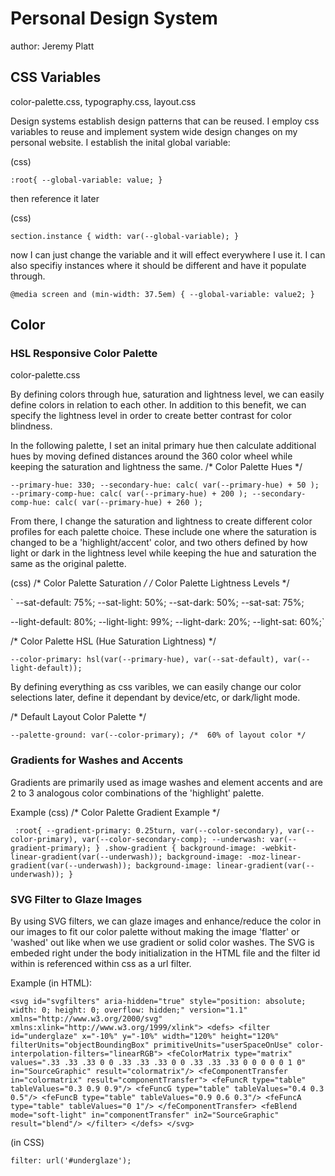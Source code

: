 # Personal Design System
author: Jeremy Platt

## CSS Variables
color-palette.css, typography.css, layout.css

Design systems establish design patterns that can be reused.  I employ css variables to reuse and implement system wide design changes on my personal website.
I establish the inital global variable:

(css)

`:root{
	--global-variable: value;
}`

then reference it later

(css)

`section.instance {
	width: var(--global-variable);
}`

now I can just change the variable and it will effect everywhere I use it.  I can also specifiy instances where it should be different and have it populate through.

`@media screen and (min-width: 37.5em) {
	--global-variable: value2;
}`

## Color
### HSL Responsive Color Palette
color-palette.css

By defining colors through hue, saturation and lightness level, we can easily define colors in relation to each other. In addition to this benefit, we can specify the lightness level in order to create better contrast for color blindness.

In the following palette, I set an inital primary hue then calculate additional hues by moving defined distances around the 360 color wheel while keeping the saturation and lightness the same.
/*  Color Palette Hues  */

`
  --primary-hue: 330;
  --secondary-hue: calc( var(--primary-hue) + 50 );
  --primary-comp-hue: calc( var(--primary-hue) + 200 );
  --secondary-comp-hue: calc( var(--primary-hue) + 260 );
`

From there, I change the saturation and lightness to create different color profiles for each palette choice. These include one where the saturation is changed to be a 'highlight/accent' color, and two others defined by how light or dark in the lightness level while keeping the hue and saturation the same as the original palette.

(css)
/*  Color Palette Saturation  */
/*  Color Palette Lightness Levels  */

` 
--sat-default: 75%;
  --sat-light: 50%;
  --sat-dark: 50%;
  --sat-sat: 75%;
   
  --light-default: 80%;
  --light-light: 99%;
  --light-dark: 20%;
  --light-sat: 60%;`
 
 /*  Color Palette HSL (Hue Saturation Lightness)  */
  
`
--color-primary: hsl(var(--primary-hue), var(--sat-default), var(--light-default));
`

By defining everything as css varibles, we can easily change our color selections later, define it dependant by device/etc, or dark/light mode.

/*  Default Layout Color Palette  */

`
   --palette-ground: var(--color-primary); /*  60% of layout color */
`

### Gradients for Washes and Accents

Gradients are primarily used as image washes and element accents and are 2 to 3 analogous color combinations of the 'highlight' palette.

Example (css) /*  Color Palette Gradient Example   */

`
:root{
  --gradient-primary: 0.25turn, var(--color-secondary), var(--color-primary), var(--color-secondary-comp);
  --underwash: var(--gradient-primary);
}
.show-gradient {
      background-image: -webkit-linear-gradient(var(--underwash));
      background-image: -moz-linear-gradient(var(--underwash));
      background-image: linear-gradient(var(--underwash));
}`


### SVG Filter to Glaze Images

By using SVG filters, we can glaze images and enhance/reduce the color in our images to fit our color palette without making the image 'flatter' or 'washed' out like when we use gradient or solid color washes.  The SVG is embeded right under the body initialization in the HTML file and the filter id within is referenced within css as a url filter.

Example (in HTML):

`<svg id="svgfilters" aria-hidden="true" style="position: absolute; width: 0; height: 0; overflow: hidden;" version="1.1" xmlns="http://www.w3.org/2000/svg" xmlns:xlink="http://www.w3.org/1999/xlink">
    <defs>
			<filter id="underglaze" x="-10%" y="-10%" width="120%" height="120%" filterUnits="objectBoundingBox" primitiveUnits="userSpaceOnUse" color-interpolation-filters="linearRGB">
				<feColorMatrix type="matrix" values=".33 .33 .33 0 0
            .33 .33 .33 0 0
            .33 .33 .33 0 0
            0 0 0 1 0" in="SourceGraphic" result="colormatrix"/>
				<feComponentTransfer in="colormatrix" result="componentTransfer">
			    <feFuncR type="table" tableValues="0.3 0.9 0.9"/>
					<feFuncG type="table" tableValues="0.4 0.3 0.5"/>
					<feFuncB type="table" tableValues="0.9 0.6 0.3"/>
					<feFuncA type="table" tableValues="0 1"/>
		  	</feComponentTransfer>
				<feBlend mode="soft-light" in="componentTransfer" in2="SourceGraphic" result="blend"/>
			</filter>
		</defs>
   </svg>`
   
   (in CSS)
   
   `filter: url('#underglaze');`
